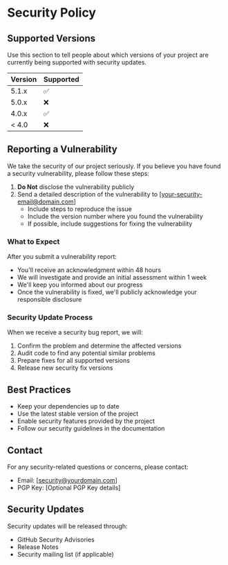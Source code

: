 # Security Policy

## Supported Versions

Use this section to tell people about which versions of your project are currently being supported with security updates.

| Version | Supported          |
| ------- | ------------------ |
| 5.1.x   | :white_check_mark: |
| 5.0.x   | :x:                |
| 4.0.x   | :white_check_mark: |
| < 4.0   | :x:                |

## Reporting a Vulnerability

We take the security of our project seriously. If you believe you have found a security vulnerability, please follow these steps:

1. **Do Not** disclose the vulnerability publicly
2. Send a detailed description of the vulnerability to [your-security-email@domain.com]
   - Include steps to reproduce the issue
   - Include the version number where you found the vulnerability
   - If possible, include suggestions for fixing the vulnerability

### What to Expect

After you submit a vulnerability report:

- You'll receive an acknowledgment within 48 hours
- We will investigate and provide an initial assessment within 1 week
- We'll keep you informed about our progress
- Once the vulnerability is fixed, we'll publicly acknowledge your responsible disclosure

### Security Update Process

When we receive a security bug report, we will:

1. Confirm the problem and determine the affected versions
2. Audit code to find any potential similar problems
3. Prepare fixes for all supported versions
4. Release new security fix versions

## Best Practices

- Keep your dependencies up to date
- Use the latest stable version of the project
- Enable security features provided by the project
- Follow our security guidelines in the documentation

## Contact

For any security-related questions or concerns, please contact:
- Email: [security@yourdomain.com]
- PGP Key: [Optional PGP Key details]

## Security Updates

Security updates will be released through:
- GitHub Security Advisories
- Release Notes
- Security mailing list (if applicable) 